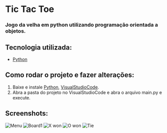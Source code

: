 # Tic Tac Toe

### Jogo da velha em python utilizando programação orientada a objetos.


## Tecnologia utilizada:

* [Python](https://www.python.org)


## Como rodar o projeto e fazer alterações:


1. Baixe e instale [Python](https://www.python.org/downloads/), [VisualStudioCode](https://code.visualstudio.com/download).
2. Abra a pasta do projeto no VisualStudioCode e abra o arquivo main.py e execute.


## Screenshots:
![Menu](https://user-images.githubusercontent.com/65717016/182657456-d433b4b5-313d-4d7d-b6f5-8ad6ba372f0b.png)
![Board1](https://user-images.githubusercontent.com/65717016/182657485-61383540-97b1-43b5-b698-17ae5f11c09d.png)
![X won](https://user-images.githubusercontent.com/65717016/182657503-ccbfd7fe-816e-44c2-8052-1f784f83241c.png)
![O won](https://user-images.githubusercontent.com/65717016/182657509-3d727536-97e7-4cc7-ad24-bdc3f7bb5ae7.png)
![Tie](https://user-images.githubusercontent.com/65717016/182657518-2a24b5f9-368f-43e2-bcaa-94b52038d7c3.png)
